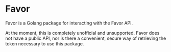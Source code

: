 # Favor

Favor is a Golang package for interacting with the Favor API.

At the moment, this is completely unofficial and unsupported. Favor does not have a public API, nor is there a convenient, secure way of retrieving the token necessary to use this package.